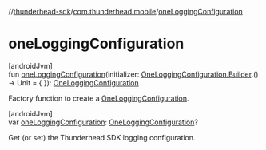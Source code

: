//[thunderhead-sdk](../../index.md)/[com.thunderhead.mobile](index.md)/[oneLoggingConfiguration](one-logging-configuration.md)

# oneLoggingConfiguration

[androidJvm]\
fun [oneLoggingConfiguration](one-logging-configuration.md)(initializer: [OneLoggingConfiguration.Builder](../com.thunderhead.mobile.logging/-one-logging-configuration/-builder/index.md).() -> Unit = { }): [OneLoggingConfiguration](../com.thunderhead.mobile.logging/-one-logging-configuration/index.md)

Factory function to create a [OneLoggingConfiguration](../com.thunderhead.mobile.logging/-one-logging-configuration/index.md).

[androidJvm]\
var [oneLoggingConfiguration](one-logging-configuration.md): [OneLoggingConfiguration](../com.thunderhead.mobile.logging/-one-logging-configuration/index.md)?

Get (or set) the Thunderhead SDK logging configuration.
